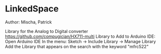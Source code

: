 # LinkedSpace

Author: Mischa, Patrick

Library for the Analog to Digital converter https://github.com/compugician/HX711-multi
Library to Add to Arduino IDE:
	Open Arduino IDE
	In the menu: Sketch -> Include Library -> Manage Library 
	Add the Library that appears on the search with the keyword "mfrc522"